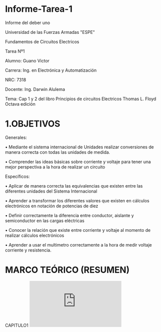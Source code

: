 # Informe-Tarea-1
Informe del deber uno

Universidad de las Fuerzas Armadas "ESPE"

Fundamentos de Circuitos Electricos

Tarea Nº1

Alumno: Guano Victor

Carrera: Ing. en Electrónica y Automatización

NRC: 7318

Docente: Ing. Darwin Alulema

Tema: Cap 1 y 2 del libro Principios de circuitos Electricos Thomas L. Floyd Octava edición 

# 1.OBJETIVOS

Generales:

• Mediante el sistema internacional de Unidades realizar conversiones de manera correcta con todas las unidades de medida.

• Comprender las ideas básicas sobre corriente y voltaje para tener una mejor perspectiva a la hora de realizar un circuito

Específicos:

• Aplicar de manera correcta las equivalencias que existen entre las diferentes unidades del Sistema Internacional

• Aprender a transformar los diferentes valores que existen en cálculos electrónicos en notación de potencias de diez

• Definir correctamente la diferencia entre conductor, aislante y semiconductor en las cargas eléctricas

• Conocer la relación que existe entre corriente y voltaje al momento de realizar cálculos electrónicos

• Aprender a usar el multimetro correctamente a la hora de medir voltaje corriente y resistencia.

# MARCO TEÓRICO (RESUMEN)
CAPITULO1
![](https://github.com/arielguano/Informe-Tarea-1/blob/main/Capitulo1.pdf)


